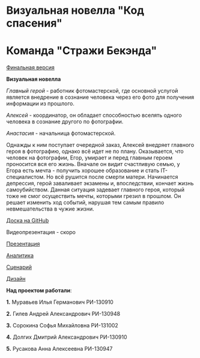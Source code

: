 # Визуальная новелла "Код спасения"
# Команда "Стражи Бекэнда"

[Финальная версия](https://drive.google.com/drive/folders/1RZ9nZnqpiUGMc3PtMx7d6bmnPWXGyv4W?usp=sharing)

__Визуальная новелла__

_Главный герой_ - работник фотомастерской, где основной услугой является внедрение в сознание человека через его фото для получения информации из прошлого.

_Алексей_ - координатор, он обладает способностью вселять одного человека в сознание другого по фотографии.

_Анастасия_ - начальница фотомастерской.

Однажды к ним поступает очередной заказ, Алексей внедряет главного героя в фотографию, однако всё идет не по плану. Оказывается, что человек на фотографии, Егор, умирает и перед главным героем проносится вся его жизнь. Вначале он видит счастливую семью, у Егора есть мечта - получить хорошее образование и стать IT-специалистом. Но всё рушится после смерти матери. Начинается депрессия, герой заваливает экзамены и, впоследствии, кончает жизнь самоубийством. Данная ситуация задевает главного героя, который тоже не смог осуществить мечты, которыми грезил в прошлом. Он решает изменить ход событий, нарушая тем самым правило невмешательства в чужие жизни.

[Доска на GitHub](https://github.com/users/sam7ra1/projects/4/views/1)

Видеопрезентация - скоро

[Презентация](https://drive.google.com/drive/folders/1rKxhelWcf4DMQVmL2ltCF_b2pvJMphzS?usp=drive_link)

[Аналитика](https://drive.google.com/drive/folders/1GlggmEH_au1z_ibJWnjOS4-Y4tFX4lFj)

[Сценарий](https://docs.google.com/document/d/1POFdYKX7C_W7F4vT5KBjweXhjSZ3a5zT_Jg5CbnN9a8/edit#heading=h.vdmxqhiurjos)

[Дизайн](https://drive.google.com/drive/folders/1CayWMznZuQrhZRW0t0SgxrIUbYFDFbgq?usp=sharing)

__Над проектом работали__:

__1.__ Муравьев Илья Германович РИ-130910

__2.__ Гилев Андрей Александрович РИ-130948

__3.__ Сорокина Софья Михайловна РИ-131002

__4.__ Долгих Дмитрий Александрович РИ-130910

__5.__ Русакова Анна Алексеевна РИ-130947